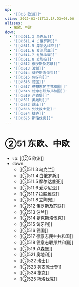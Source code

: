 ```yaml
---
up:
  - "[[②5 欧洲]]"
ctime: 2025-03-01T13:17:53+08:00
aliases:
  - 东欧、中欧
down:
  - "[[②511.3 乌克兰]]"
  - "[[②511.4 白俄罗斯]]"
  - "[[②511.5 摩尔达维亚]]"
  - "[[②511.6 爱沙尼亚]]"
  - "[[②511.7 拉脱维亚]]"
  - "[[②511.8 立陶宛]]"
  - "[[②512 俄罗斯及苏联]]"
  - "[[②513 波兰]]"
  - "[[②514 捷克斯洛伐克]]"
  - "[[②515 匈牙利]]"
  - "[[②516 德国]]"
  - "[[②517 德意志民主共和国]]"
  - "[[②518 德意志联邦共和国]]"
  - "[[②519 卢森堡]]"
  - "[[②521 奥地利]]"
  - "[[②522 瑞士]]"
  - "[[②523 列支敦士登]]"
  - "[[②524 捷克]]"
  - "[[②525 斯洛伐克]]"
---
```


# ②51 东欧、中欧

- up: [[②5 欧洲]]
- down:	
	- [[②511.3 乌克兰]]
	- [[②511.4 白俄罗斯]]
	- [[②511.5 摩尔达维亚]]
	- [[②511.6 爱沙尼亚]]
	- [[②511.7 拉脱维亚]]
	- [[②511.8 立陶宛]]
	- [[②512 俄罗斯及苏联]]
	- [[②513 波兰]]
	- [[②514 捷克斯洛伐克]]
	- [[②515 匈牙利]]
	- [[②516 德国]]
	- [[②517 德意志民主共和国]]
	- [[②518 德意志联邦共和国]]
	- [[②519 卢森堡]]
	- [[②521 奥地利]]
	- [[②522 瑞士]]
	- [[②523 列支敦士登]]
	- [[②524 捷克]]
	- [[②525 斯洛伐克]]
	
